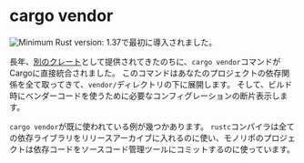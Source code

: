 # cargo vendor

<!--
Initially added: ![Minimum Rust version: 1.37](https://img.shields.io/badge/Minimum%20Rust%20Version-1.37-brightgreen.svg)
-->
![Minimum Rust version: 1.37](https://img.shields.io/badge/Minimum%20Rust%20Version-1.37-brightgreen.svg)で最初に導入されました。

<!--
After being available [as a separate crate][vendor-crate] for years, the `cargo vendor` command is now integrated directly into Cargo. The command fetches all your project's dependencies unpacking them into the `vendor/` directory, and shows the configuration snippet required to use the vendored code during builds.
-->
長年、[別のクレート][vendor-crate]として提供されてきたのちに、`cargo vendor`コマンドがCargoに直接統合されました。
このコマンドはあなたのプロジェクトの依存関係を全て取ってきて、`vendor/`ディレクトリの下に展開します。
そして、ビルド時にベンダーコードを使うために必要なコンフィグレーションの断片表示します。

<!--
There are multiple cases where `cargo vendor` is already used in production: the Rust compiler `rustc` uses it to ship all its dependencies in release tarballs, and projects with monorepos use it to commit the dependencies' code in source control.
-->
`cargo vendor`が既に使われている例が幾つかあります。
`rustc`コンパイラは全ての依存ライブラリをリリースアーカイブに入れるのに使い、モノリポのプロジェクトは依存コードをソースコード管理ツールにコミットするのに使っています。

[vendor-crate]: https://crates.io/crates/cargo-vendor
